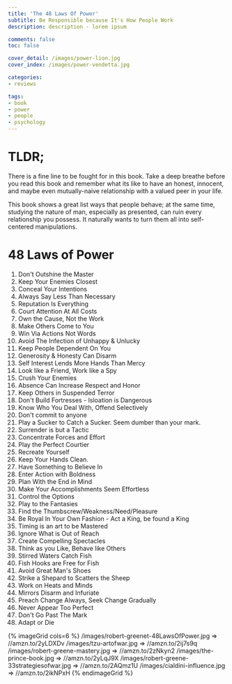 ```yaml
---
title: 'The 48 Laws Of Power'
subtitle: Be Responsible because It's How People Work
description: description - lorem ipsum

comments: false
toc: false

cover_detail: /images/power-lion.jpg
cover_index: /images/power-vendetta.jpg

categories:
- reviews

tags:
- book
- power
- people
- psychology
---
```


# TLDR;

There is a fine line to be fought for in this book. Take a deep breathe before you read this book and remember what its like to have an honest, innocent, and maybe even mutually-naive relationship with a valued peer in your life.

This book shows a great list ways that people behave; at the same time, studying the nature of man, especially as presented, can ruin every relationship you possess. It naturally wants to turn  them all into self-centered manipulations.

# 48 Laws of Power

1.  Don't Outshine the Master
1.  Keep Your Enemies Closest
1.  Conceal Your Intentions
1.  Always Say Less Than Necessary
5.  Reputation Is Everything
1.  Court Attention At All Costs
1.  Own the Cause, Not the Work
1.  Make Others Come to You
1.  Win Via Actions Not Words
10. Avoid The Infection of Unhappy & Unlucky
1.  Keep People Dependent On You
1.  Generosity & Honesty Can Disarm
1.  Self Interest Lends More Hands Than Mercy
1.  Look like a Friend, Work like a Spy
15. Crush Your Enemies
1.  Absence Can Increase Respect and Honor
1.  Keep Others in Suspended Terror
1.  Don't Build Fortresses - Isloation is Dangerous
1.  Know Who You Deal With, Offend Selectively
20. Don't commit to anyone
1.  Play a Sucker to Catch a Sucker. Seem dumber than your mark.
1.  Surrender is but a Tactic
1.  Concentrate Forces and Effort
1.  Play the Perfect Courtier
25. Recreate Yourself
1.  Keep Your Hands Clean.
1.  Have Something to Believe In
1.  Enter Action with Boldness
1.  Plan With the End in Mind
30. Make Your Accomplishments Seem Effortless
1.  Control the Options
1.  Play to the Fantasies
1.  Find the Thumbscrew/Weakness/Need/Pleasure
1.  Be Royal In Your Own Fashion - Act a King, be found a King
35. Timing is an art to be Mastered
1.  Ignore What is Out of Reach
1.  Create Compelling Spectacles
1.  Think as you Like, Behave like Others
1.  Stirred Waters Catch Fish
40. Fish Hooks are Free for Fish
1.  Avoid Great Man's Shoes
1.  Strike a Shepard to Scatters the Sheep
1.  Work on Heats and Minds
1.  Mirrors Disarm and Infuriate 
45. Preach Change Always, Seek Change Gradually 
1.  Never Appear Too Perfect
1.  Don't Go Past The Mark
1.  Adapt or Die

{% imageGrid cols=6 %}
/images/robert-greenet-48LawsOfPower.jpg => //amzn.to/2yLDXDv
/images/tzu-artofwar.jpg => //amzn.to/2ij7s9q
/images/robert-greene-mastery.jpg => //amzn.to/2zNkyn2
/images/the-prince-book.jpg => //amzn.to/2yLqJ9X
/images/robert-greene-33strategiesofwar.jpg => //amzn.to/2AQmz1U
/images/cialdini-influence.jpg => //amzn.to/2ikNPxH
{% endimageGrid %}

<!-- To Sell is Human 

-->


</br>
